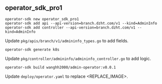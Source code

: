 ## operator_sdk_pro1

```
operator-sdk new operator_sdk_pro1
operator-sdk add api --api-version=branch.dzht.com/v1 --kind=AdminInfo
operator-sdk add controller --api-version=branch.dzht.com/v1 --kind=AdminInfo
```

Update `pkg/apis/branch/v1/admininfo_types.go` to add fields.

```
operator-sdk generate k8s
```

Update `pkg/controller/admininfo/admininfo_controller.go` to add logic.

```
operator-sdk build wanghh2000/admin-operator:v0.0.1
```

Update `deploy/operator.yaml` to replace <REPLACE_IMAGE>.